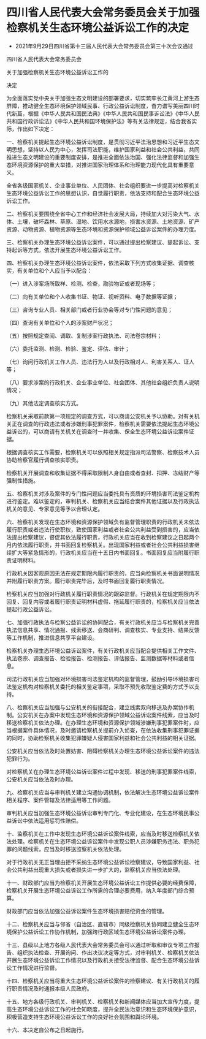 # 四川省人民代表大会常务委员会关于加强检察机关生态环境公益诉讼工作的决定

- 2021年9月29日四川省第十三届人民代表大会常务委员会第三十次会议通过

<!-- INFO END -->

四川省人民代表大会常务委员会

关于加强检察机关生态环境公益诉讼工作的

决定

为全面落实党中央关于加强生态文明建设的部署要求，切实筑牢长江黄河上游生态屏障，推动健全生态环境保护领域民事、行政公益诉讼制度，奋力谱写美丽四川时代新篇，根据《中华人民共和国民法典》《中华人民共和国民事诉讼法》《中华人民共和国行政诉讼法》《中华人民共和国环境保护法》等有关法律规定，结合我省实际，作出如下决定：

一、检察机关提起生态环境公益诉讼制度，是贯彻习近平法治思想和习近平生态文明思想，坚持以人民为中心，发挥司法职能，维护国家利益和社会公共利益，共同推进生态文明建设的重要制度安排，是推进全面依法治国、强化法律监督和加强生态环境资源保护的重大举措，对推进国家治理体系和治理能力现代化具有重要意义。

全省各级国家机关、企业事业单位、人民团体、社会组织要进一步提高对检察机关生态环境公益诉讼工作的思想认识，自觉履行职责，依法支持和配合生态环境公益诉讼工作。

二、检察机关要围绕全省中心工作和经济社会发展大局，持续加大对污染大气、水体、土壤，破坏森林、草原、湿地、饮用水水源地，损害水资源、土地资源、矿产资源、动物资源、植物资源等生态环境和资源保护领域公益诉讼案件的办理力度。

三、检察机关办理生态环境公益诉讼案件，可以通过提出检察建议、提起诉讼、支持起诉等方式，依法开展生态环境公益诉讼工作。

四、检察机关办理生态环境公益诉讼案件，依法采取下列方式收集证据、调查核实，有关单位和个人应当予以配合：

（一）进入涉案场所取样、检测、检查，勘验物证或者现场等；

（二）向有关单位和个人收集书证、物证、视听资料、电子数据等证据；

（三）咨询专业人员、相关部门或者行业协会等对专门性问题的意见；

（四）查询有关单位和个人的涉案财产状况；

（五）按照规定查阅、调取、复制涉案行政执法、司法卷宗材料；

（六）委托监测、检测、检验、鉴定、评估、审计；

（七）询问行政机关工作人员、违法行为人以及行政相对人、利害关系人、证人等；

（八）要求涉案的行政机关、企业事业单位、社会团体、其他社会组织负责人说明情况；

（九）其他法定调查核实方式。

检察机关采取前款第一项规定的调查方式，可以商请公安机关予以协助。对有关机关正在调查的行政违法或者涉嫌刑事犯罪案件，检察机关需要依法提起生态环境公益诉讼的，可以商请有关机关在调查时一并收集、保全生态环境公益诉讼案件证据。

根据调查核实工作需要，检察机关可以依照相关规定指派司法警察、检察技术人员协助检察官履行调查核实职责。

检察机关开展调查和收集证据不得采取限制人身自由或者查封、扣押、冻结财产等强制性措施。

五、检察机关对涉及案件的专门性问题应当委托具有资质的环境损害司法鉴定机构进行鉴定。难以鉴定的，审判机关、检察机关应当结合案件其他证据以及行政执法机关的意见、专家意见等予以合理认定。

六、检察机关发现在生态环境和资源保护领域负有监督管理职责的行政机关未依法履行职责或者违法行使职权，致使国家利益或者社会公共利益受到损害的，应当依法提出检察建议，督促其依法履行职责，行政机关应当在收到检察建议之日起两个月内依法履行职责，并书面回复检察机关。出现国家利益或者社会公共利益损害继续扩大等紧急情形的，行政机关应当在十五日内书面回复。书面回复应当附履行职责证明材料。

行政机关因客观原因无法在规定期限内履行职责的，应当向检察机关书面说明情况并附履行职责方案。履行职责完毕后，及时书面回复履行职责情况。

检察机关应当加强对行政机关履行职责情况的跟踪监督。行政机关在规定期限内不回复、回复内容或者履行职责证明材料虚假、拖延履行职责的，检察机关应当依法提起行政公益诉讼。

七、加强行政执法与检察公益诉讼的协同配合，有关行政机关应当与检察机关完善执法信息共享、情况通报、线索移送、会商研判、调查核实、专业支持、结果反馈等工作机制，推进信息共享平台建设。

检察机关办理生态环境公益诉讼案件，有关行政机关应当配合提供相关工作文件、执法卷宗、调查报告、检验报告、检测报告、评估报告、监测数据等材料或者信息。

司法行政机关应当加强对环境损害司法鉴定机构的监督管理，鼓励引导环境损害司法鉴定机构对检察机关委托的相关鉴定事项，采取不预先收取鉴定费的方式予以支持。

八、检察机关应当加强与公安机关的衔接配合，建立线索双向移送及办案协作机制。公安机关在办案中发现生态环境和资源保护领域公益诉讼案件线索，应当及时移送检察机关依法办理。在办理生态环境和资源保护领域涉嫌刑事犯罪案件时，应当根据案件具体情况，及时邀请检察机关提前介入侦查，在依法收集刑事犯罪证据的同时，协助检察机关收集犯罪嫌疑人侵害国家利益和社会公共利益的相关证据。

公安机关应当依法及时处置妨害、阻碍检察机关办理生态环境公益诉讼案件的违法犯罪行为。

对检察机关在办理生态环境公益诉讼案件过程中发现、移送的刑事犯罪案件线索，公安机关应当依法及时办理。

九、检察机关应当与审判机关建立沟通协调机制，依法解决生态环境公益诉讼案件相关程序、案件管辖及法律适用等工作问题。

审判机关应当加强生态环境公益诉讼审判专门化、专业化建设，在生态环境民事公益诉讼中依法适用惩罚性赔偿。

十、监察机关在工作中发现生态环境公益诉讼案件线索，应当及时移送检察机关依法处理。检察机关在生态环境公益诉讼案件中发现公职人员涉嫌职务违法、职务犯罪的问题线索，应当及时移送监察机关依法处理。

对于行政机关无正当理由拒不采纳生态环境公益诉讼检察建议，导致国家利益、社会公共利益出现重大损失或者损失进一步扩大的，监察机关应当依法处理。

十一、财政部门应当为检察机关开展生态环境公益诉讼工作提供必要的经费保障，检察机关开展生态环境公益诉讼工作所需的合理必要费用，纳入年度部门综合预算。

财政部门应当依法加强公益诉讼案件生态环境损害赔偿资金的管理。

十二、检察机关应当与邻省（自治区、直辖市）同级检察机关协同建立健全生态环境保护公益诉讼工作协作机制，加强跨行政区域生态环境公益诉讼案件办理。

十三、县级以上地方各级人民代表大会常务委员会可以通过听取和审议专项工作报告、组织执法检查、开展询问、作出决议决定等方式，对审判机关、检察机关依法开展生态环境公益诉讼工作情况以及行政机关接受法律监督、配合生态环境公益诉讼工作情况进行监督。

十四、检察机关应当将重大生态环境公益诉讼案件的检察建议、有关行政机关的履行职责情况及时通报本级人民政府。

十五、地方各级行政机关、审判机关、检察机关和新闻媒体应当加大宣传力度，提高生态环境公益诉讼工作的社会知晓度，提升全民法治意识和生态环境保护意识，积极营造支持生态环境公益诉讼工作的良好社会氛围和舆论环境。

十六、本决定自公布之日起施行。
